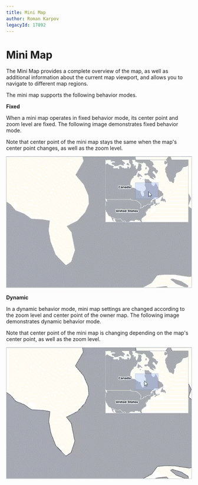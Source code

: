```yaml
---
title: Mini Map
author: Roman Karpov
legacyId: 17892
---
```

# Mini Map
The Mini Map provides a complete overview of the map, as well as additional information about the current map viewport, and allows you to navigate to different map regions.

The mini map supports the following behavior modes.

**Fixed**

When a mini map operates in fixed behavior mode, its center point and zoom level are fixed. The following image demonstrates fixed behavior mode.

Note that center point of the mini map stays the same when the map's center point changes, as well as the zoom level.

![MapControl_Minimap_FixedBehavior](../../images/img25451.gif)

**Dynamic**

In a dynamic behavior mode, mini map settings are changed according to the zoom level and center point of the owner map. The following image demonstrates dynamic behavior mode.

Note that center point of the mini map is changing depending on the map's center point, as well as the zoom level.

![MapControl_Minimap_DynamicBehavior_1](../../images/img25452.gif)